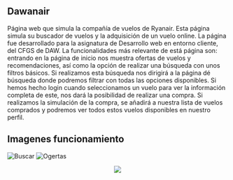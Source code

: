 
## Dawanair

Página web que simula la compañía de vuelos de Ryanair. Esta página simula su buscador de vuelos y la adquisición de un vuelo online. La página fue desarrollado para la asignatura de Desarrollo web en entorno cliente, del CFGS de DAW.
La funcionalidades más relevante de está página son: entrando en la página de inicio nos muestra ofertas de vuelos y recomendaciones, así como la opción de realizar una búsqueda con unos filtros básicos. Si realizamos esta búsqueda nos dirigirá a la página dé búsqueda donde podremos filtrar con todas las opciones disponibles.
Si hemos hecho login cuando seleccionamos un vuelo para ver la información completa de este, nos dará la posibilidad de realizar una compra. Si realizamos la simulación de la compra, se añadirá a nuestra lista de vuelos comprados y podremos ver todos estos vuelos disponibles en nuestro perfil.

## Imagenes funcionamiento


![Buscar](https://github.com/lugman/Proyectos-2018/blob/main/dawanair/buscar.png)
![Ogertas](https://github.com/lugman/Proyectos-2018/blob/main/dawanair/Ofertas.png)
<p align="center">
  <img src="https://github.com/lugman/Proyectos-2018/blob/main/dawanair/Vuelos.png">
</p>
